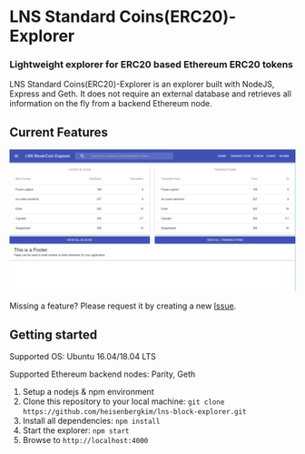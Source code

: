 # LNS Standard Coins(ERC20)-Explorer
### Lightweight explorer for ERC20 based Ethereum ERC20 tokens

LNS Standard Coins(ERC20)-Explorer is an explorer built with NodeJS, Express and Geth. It does not require an external database and retrieves all information on the fly from a backend Ethereum node.


## Current Features
![Screenshot](feature.png)


Missing a feature? Please request it by creating a new [Issue](https://github.com/heisenbergkim/lns-block-explorer.git).

## Getting started

Supported OS: Ubuntu 16.04/18.04 LTS

Supported Ethereum backend nodes: Parity, Geth

1. Setup a nodejs & npm environment
2. Clone this repository to your local machine: `git clone https://github.com/heisenbergkim/lns-block-explorer.git`
3. Install all dependencies: `npm install`
4. Start the explorer: `npm start`
5. Browse to `http://localhost:4000`

